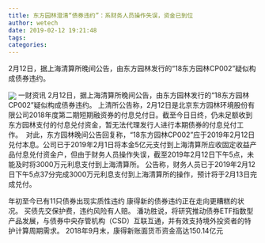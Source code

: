 ```yaml
---
title: 东方园林澄清“债券违约”：系财务人员操作失误，资金已到位
author: wetech
date: 2019-02-12 19:21:48
tags: 
categories: 
---
```

2月12日，据上海清算所晚间公告，由东方园林发行的“18东方园林CP002”疑似构成债券违约。
<!-- more -->
<img align="center" border="0" src="https://imgcdn.yicai.com/uppics/images/2019/02/04ac672d2d3b1e7f43f3bf91cdffafc9.jpg" />
一财资讯
2月12日，据上海清算所晚间公告，由东方园林发行的“18东方园林CP002”疑似构成债券违约。
上清所公告称，2月12日是北京东方园林环境股份有限公司2018年度第二期短期融资券的付息兑付日。截至今日日终，仍未足额收到东方园林支付的付息兑付资金，暂无法代理发行人进行本期债券的付息兑付工作。 
对此，东方园林晚间公告回复称，“18东方园林CP002”应于2019年2月12日兑付本息。公司已于2019年2月1日将本金5亿元支付到上海清算所应收固定收益产品付息兑付资金户，但由于财务人员操作失误，截至2019年2月12日下午5点，未能及时将3000万元利息支付到上海清算所。
公告称，财务人员已于2019年2月12日下午5点37分完成3000万元利息支付到上海清算所的操作，预计将于2月13日完成兑付。
 
 
年初至今已有11只债券出现实质性违约
康得新的债券违约正在走向更糟糕的状况。
买债先交保护费，违约风险有人赔。
潘功胜说，将研究推动债券ETF指数型产品发展，与债券中央存管机构（CSD）互联互通，并有效支持境外投资者的特护计算周期需求。
2018年9月末，康得新账面货币资金高达150.14亿元
